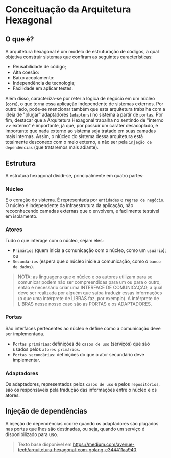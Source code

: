 # Conceituação da Arquitetura Hexagonal

## O que é?

A arquitetura hexagonal é um modelo de estruturação de códigos, a qual objetiva construir sistemas que confiram as seguintes características:

* Reusabilidade de código;
* Alta coesão:
* Baixo acoplamento:
* Independência de tecnologia;
* Facilidade em aplicar testes.

Além disso, caracteriza-se por reter a lógica de negócio em um núcleo (```core```), o que torna essa aplicação independente de sistemas externos.
Por outro lado, pode-se mencionar também que esta arquitetura trabalha com a ideia de "plugar" adaptadores (```adapters```) no sistema a partir de ```portas```. 
Por fim, destacar que a Arquitetura Hexagonal trabalha no sentindo de "interno >> externo" é importante, já que, por possuir um caráter desacoplado, 
é importante que nada externo ao sistema seja tratado em suas camadas mais internas. Assim, o nlúcleo do sistema dessa arquitetura está totalmente desconexo com 
o meio externo, a não ser pela ```injeção de dependências``` (que trataremos mais adiante). 


## Estrutura
A estrutura hexagonal dividi-se, principalmente em quatro partes:

### Núcleo
É o coração do sistema. É representada por ```entidades``` e ```regras de negócio```. O núcleo é independente da infraestrutura da aplicação, 
não recocnhecendo camadas externas que o envolvem, e facilmente testável em isolamento.

### Atores

Tudo o que interage com o núcleo, sejam eles:
* ```Primários``` (quem inicia a comunicação com o núcleo, como um ```usuário```); ou
* ```Secundários``` (espera que o núcleo inicie a comunicação, como o ```banco de dados```).

> NOTA: as linguagens que o núcleo e os autores utilizam para se comunicar podem não ser compreendidas para um ou para o outro, 
então é necessário criar uma INTERFACE DE COMUNICAÇÃO, a qual deve ser realizada por alguém que saiba traduzir essas informações 
(o que uma intérprete de LIBRAS faz, por exemplo). A intérprete de LIBRAS nesse nosso caso são as PORTAS e os ADAPTADORES.

### Portas
São interfaces pertecentes ao núcleo e define como a comunicação deve ser implementada.
* ```Portas primárias```: definições de ```casos de uso``` (serviços) que são usados pelos ```atores primários```.
* ```Portas secundárias```: definições do que o ator secundário deve implementar.

### Adaptadores
Os adaptadores, representados pelos ```casos de uso``` e pelos ```repositórios```, são os responsáveis pela tradução das informações entre o núcleo e os atores.

## Injeção de dependências 
A injeção de dependências ocorre quando os adaptadores são plugados nas portas que lhes são destinadas, ou seja, 
quando um serviço é disponibilizado para uso.


> Texto base disponível em <https://medium.com/avenue-tech/arquitetura-hexagonal-com-golang-c344411aa940>. 
